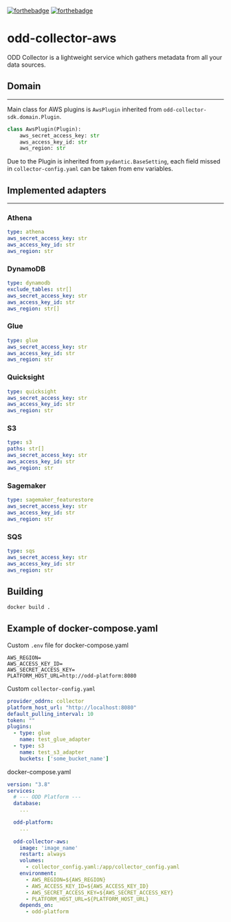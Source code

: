 [![forthebadge](https://forthebadge.com/images/badges/built-with-love.svg)](https://forthebadge.com)
[![forthebadge](https://forthebadge.com/images/badges/for-you.svg)](https://forthebadge.com)
# odd-collector-aws
ODD Collector is a lightweight service which gathers metadata from all your data sources.
## Domain
___
Main class for AWS plugins is `AwsPlugin` inherited from `odd-collector-sdk.domain.Plugin`. 
```python
class AwsPlugin(Plugin):
    aws_secret_access_key: str
    aws_access_key_id: str
    aws_region: str
```
Due to the Plugin is inherited from `pydantic.BaseSetting`, each field missed in `collector-config.yaml` can be taken from env variables.

## Implemented adapters
___
### __Athena__
```yaml
type: athena
aws_secret_access_key: str
aws_access_key_id: str
aws_region: str
```
### __DynamoDB__
```yaml
type: dynamodb
exclude_tables: str[]
aws_secret_access_key: str
aws_access_key_id: str
aws_region: str[]
```
### __Glue__
```yaml
type: glue
aws_secret_access_key: str
aws_access_key_id: str
aws_region: str
```
### __Quicksight__
```yaml
type: quicksight
aws_secret_access_key: str
aws_access_key_id: str
aws_region: str
```
### __S3__
```yaml
type: s3
paths: str[]
aws_secret_access_key: str
aws_access_key_id: str
aws_region: str
```
### __Sagemaker__
```yaml
type: sagemaker_featurestore
aws_secret_access_key: str
aws_access_key_id: str
aws_region: str
```

### __SQS__
```yaml
type: sqs
aws_secret_access_key: str
aws_access_key_id: str
aws_region: str
```

## Building
```bash
docker build .
```

## Example of docker-compose.yaml
Custom `.env` file for docker-compose.yaml
```
AWS_REGION=
AWS_ACCESS_KEY_ID=
AWS_SECRET_ACCESS_KEY=
PLATFORM_HOST_URL=http://odd-platform:8080
```

Custom `collector-config.yaml`
```yaml
provider_oddrn: collector
platform_host_url: "http://localhost:8080"
default_pulling_interval: 10
token: ""
plugins:
  - type: glue
    name: test_glue_adapter
  - type: s3
    name: test_s3_adapter
    buckets: ['some_bucket_name']
```

docker-compose.yaml
```yaml
version: "3.8"
services:
  # --- ODD Platform ---
  database:
    ...

  odd-platform:
    ...
  
  odd-collector-aws:
    image: 'image_name'
    restart: always
    volumes:
      - collector_config.yaml:/app/collector_config.yaml
    environment:
      - AWS_REGION=${AWS_REGION}
      - AWS_ACCESS_KEY_ID=${AWS_ACCESS_KEY_ID}
      - AWS_SECRET_ACCESS_KEY=${AWS_SECRET_ACCESS_KEY}
      - PLATFORM_HOST_URL=${PLATFORM_HOST_URL}
    depends_on:
      - odd-platform
```
